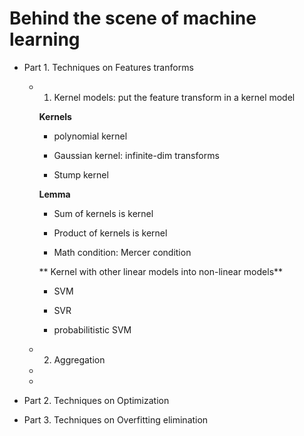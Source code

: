 # Behind the scene of machine learning 

- Part 1. Techniques on Features tranforms
	
	- 1. Kernel models: put the feature transform in a kernel model
	
		**Kernels**
		
		- polynomial kernel
		
		- Gaussian kernel: infinite-dim transforms
		
		- Stump kernel
		
		**Lemma**
		
		- Sum of kernels is kernel
		
		- Product of kernels is kernel
		
		- Math condition: Mercer condition
		
		** Kernel with other linear models into non-linear models**
		
		- SVM
		
		- SVR
		
		- probabilitistic SVM 
		
	- 2. Aggregation
	
	- 
	
	- 
	
- Part 2. Techniques on Optimization

- Part 3. Techniques on Overfitting elimination





